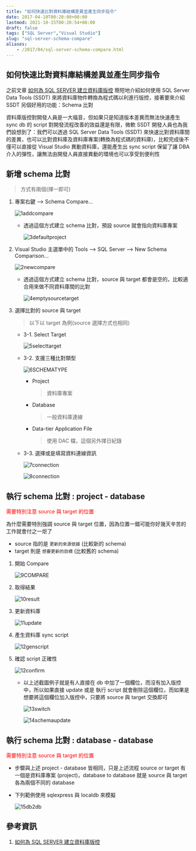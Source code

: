 ```yaml
---
title: "如何快速比對資料庫結構差異並產生同步指令"
date: 2017-04-10T00:20:00+08:00
lastmod: 2021-10-15T00:20:54+08:00
draft: false
tags: ["SQL Server","Visual Studio"]
slug: "sql-server-schema-compare"
aliases:
    - /2017/04/sql-server-schema-compare.html
---
```

## 如何快速比對資料庫結構差異並產生同步指令

之前文章 [如何為 SQL SERVER 建立資料庫版控](/sql-server-data-tools) 簡短地介紹如何使用 SQL Server Data Tools (SSDT) 來將資料庫物件轉換為程式碼以利進行版控，接著要來介紹 SSDT 另個好用的功能：Schema 比對

資料庫版控對開發人員是一大福音，但如果只是知道版本差異而無法快速產生 sync db 的 script 對開發流程改善的效益還是有限，微軟 SSDT 開發人員也為我們設想到了：我們可以透過 SQL Server Data Tools (SSDT) 來快速比對資料庫間的差異，也可以比對資料庫及資料庫專案(轉換為程式碼的資料庫)，比較完成後不僅可以直接從 Visual Studio 異動資料庫，還能產生出 sync script 保留了讓 DBA 介入的彈性，讓無法由開發人員直接異動的環境也可以享受到便利性

## 新增 schema 比對

> 方式有兩個(擇一即可)

1. 專案右鍵 --> Schema Compare...

    ![1addcompare](https://cloud.githubusercontent.com/assets/3851540/24838792/97cbf416-1d81-11e7-928d-d06fb5bf38a0.png)

    * 透過這個方式建立 schema 比對，預設 source 就會指向資料庫專案

        ![3defaultproject](https://cloud.githubusercontent.com/assets/3851540/24838799/97f2735c-1d81-11e7-8e0e-844d5101933c.png)

2. Visual Studio 主選單中的 Tools --> SQL Server --> New Schema Comparison...

    ![2newcompare](https://cloud.githubusercontent.com/assets/3851540/24838790/97cbba78-1d81-11e7-8a51-518751835895.png)

    * 透過這個方式建立 schema 比對，source 與 target 都會是空的，比較適合用來做不同資料庫間的比對

        ![4emptysourcetarget](https://cloud.githubusercontent.com/assets/3851540/24838794/97f09bfe-1d81-11e7-97e4-8c59d136a7ec.png)

3. 選擇比對的 source 與 target

    > 以下以 target 為例(source 選擇方式也相同)

    * 3-1. Select Target

        ![5selecttarget](https://cloud.githubusercontent.com/assets/3851540/24838796/97f12998-1d81-11e7-9278-56ef7d17bf05.png)

    * 3-2. 支援三種比對類型

        ![6SCHEMATYPE](https://cloud.githubusercontent.com/assets/3851540/24838795/97f128da-1d81-11e7-9052-287184d45c3e.png)

        * Project

            > 資料庫專案

        * Database

            > 一般資料庫連線

        * Data-tier Application File

            > 使用 DAC 檔，這個另外擇日紀錄

    * 3-3. 選擇或是填寫資料連線資訊

        ![7connection](https://cloud.githubusercontent.com/assets/3851540/24838798/97f2a462-1d81-11e7-8361-28cc20d73b9a.png)

        ![8connection](https://cloud.githubusercontent.com/assets/3851540/24838797/97f277d0-1d81-11e7-811a-f01a935ea693.png)

## 執行 schema 比對 : project - database

<div style="color:red">需要特別注意 source 與 target 的位置</div>

為什麼需要特別強調 source 與 target 位置，因為位置一錯可能你好幾天辛苦的工作就會付之一炬了

* source 指的是 `更新的來源依據` (比較新的 schema)
* target 則是 `想要更新的目標` (比較舊的 schema)

1. 開始 Compare

    ![9COMPARE](https://cloud.githubusercontent.com/assets/3851540/24838800/9815c438-1d81-11e7-86db-00ef87e88f58.png)

2. 取得結果

    ![10result](https://cloud.githubusercontent.com/assets/3851540/24838801/98162af4-1d81-11e7-8a5e-05d0bc3007c5.png)

3. 更新資料庫

    ![11update](https://cloud.githubusercontent.com/assets/3851540/24838802/98177aa8-1d81-11e7-939c-cacf5ebffedc.png)

4. 產生資料庫 sync script

    ![12genscript](https://cloud.githubusercontent.com/assets/3851540/24838788/97ca2de8-1d81-11e7-9ecc-174939567eaa.png)

5. 確認 script 正確性

    ![12confirm](https://cloud.githubusercontent.com/assets/3851540/24838803/9818ded4-1d81-11e7-864e-09b6433e5453.png)

    * 以上述截圖例子就是有人直接在 db 中加了一個欄位，而沒有加入版控中，所以如果直接 update 或是 執行 script 就會刪除這個欄位，而如果是想要將這個欄位加入版控中，只要將 source 與 target 交換即可

        ![13switch](https://cloud.githubusercontent.com/assets/3851540/24838791/97cb9f52-1d81-11e7-8e9f-ad38eba56ca4.png)

        ![14schemaupdate](https://cloud.githubusercontent.com/assets/3851540/24838789/97ca7cda-1d81-11e7-8a6d-b85d56771793.png)

## 執行 schema 比對 : database - database

<div style="color:red">需要特別注意 source 與 target 的位置</div>

* 步驟與上述 project - database 皆相同，只是上述流程 source or target 有一個是資料庫專案 (project)，database to database 就是 source 與 target 各為兩個不同的 database

* 下列範例使用 sqlexpress 與 localdb 來模擬

    ![15db2db](https://cloud.githubusercontent.com/assets/3851540/24838793/97cc8d0e-1d81-11e7-8a4a-b7ba598fca89.png)

## 參考資訊

1. [如何為 SQL SERVER 建立資料庫版控](/sql-server-data-tools)
